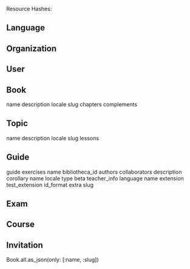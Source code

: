 Resource Hashes:

## Language

## Organization

## User

## Book

  name
  description
  locale
  slug
  chapters
  complements

## Topic

  name
  description
  locale
  slug
  lessons

## Guide

  guide
    exercises
      name
      bibliotheca_id
    authors
    collaborators
    description
    corollary
    name
    locale
    type
    beta
    teacher_info
    language
      name
      extension
      test_extension
    id_format
    extra
    slug

## Exam

## Course

## Invitation


  Book.all.as_json(only: [:name, :slug])

